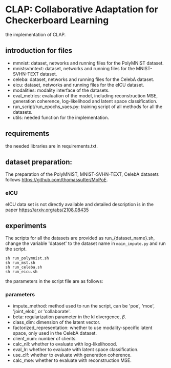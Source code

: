 # CLAP: Collaborative Adaptation for Checkerboard Learning
the implementation of CLAP.

## introduction for files
* mmnist: dataset, networks and running files for the PolyMNIST dataset.
* mnistsvhntext: dataset, networks and running files for the MNIST-SVHN-TEXT dataset.
* celeba: dataset, networks and running files for the CelebA dataset.
* eicu: dataset, networks and running files for the eICU dataset.
* modalities: modality interface of the datasets.
* eval_metrics: evaluation of the model, including reconstruction MSE, generation coherence, log-likelihood and latent space classification.
* run_script/run_epochs_vaes.py: training script of all methods for all the datasets.
* utils: needed function for the implementation.

## requirements
the needed libraries are in requirements.txt.

## dataset preparation:
The preparation of the PolyMNIST, MNIST-SVHN-TEXT, CelebA datasets follows https://github.com/thomassutter/MoPoE.

### eICU
eICU data set is not directly available and detailed description is in the paper https://arxiv.org/abs/2108.08435

## experiments
The scripts for all the datasets are provided as run_{dataset_name}.sh, change the variable 'dataset' to the dataset name in ```main_impute.py``` and run the script.

    sh run_polymnist.sh
    sh run_mst.sh
    sh run_celeba.sh
    sh run_eicu.sh

the parameters in the script file are as follows:
### parameters
- impute_method: method used to run the script, can be 'poe', 'moe', 'joint_elob', or 'collaborate'.
- beta: regularization parameter in the kl divergence, $\beta$.
- class_dim: dimension of the latent vector.
- factorized_representation: whether to use modality-specific latent space, only used in the CelebA dataset.
- client_num: number of clients.
- calc_nll: whether to evaluate with log-likelihoood.
- eval_lr: whether to evaluate with latent space classification.
- use_clf: whether to evaluate with generation coherence.
- calc_mse: whether to evaluate with reconstruction MSE.
